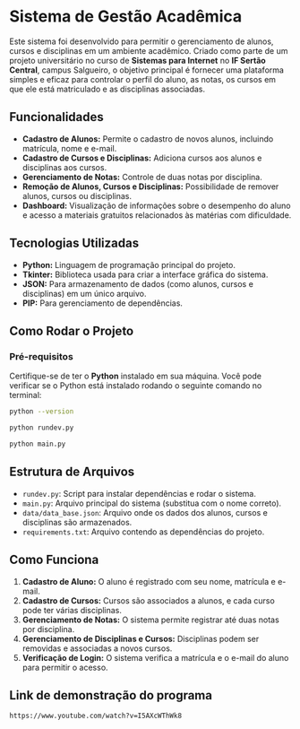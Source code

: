# Sistema de Gestão Acadêmica

Este sistema foi desenvolvido para permitir o gerenciamento de alunos, cursos e disciplinas em um ambiente acadêmico. Criado como parte de um projeto universitário no curso de **Sistemas para Internet** no **IF Sertão Central**, campus Salgueiro, o objetivo principal é fornecer uma plataforma simples e eficaz para controlar o perfil do aluno, as notas, os cursos em que ele está matriculado e as disciplinas associadas.

## Funcionalidades

- **Cadastro de Alunos:** Permite o cadastro de novos alunos, incluindo matrícula, nome e e-mail.
- **Cadastro de Cursos e Disciplinas:** Adiciona cursos aos alunos e disciplinas aos cursos.
- **Gerenciamento de Notas:** Controle de duas notas por disciplina.
- **Remoção de Alunos, Cursos e Disciplinas:** Possibilidade de remover alunos, cursos ou disciplinas.
- **Dashboard:** Visualização de informações sobre o desempenho do aluno e acesso a materiais gratuitos relacionados às matérias com dificuldade.

## Tecnologias Utilizadas

- **Python:** Linguagem de programação principal do projeto.
- **Tkinter:** Biblioteca usada para criar a interface gráfica do sistema.
- **JSON:** Para armazenamento de dados (como alunos, cursos e disciplinas) em um único arquivo.
- **PIP:** Para gerenciamento de dependências.

## Como Rodar o Projeto

### Pré-requisitos

Certifique-se de ter o **Python** instalado em sua máquina. Você pode verificar se o Python está instalado rodando o seguinte comando no terminal:

```bash
python --version
```
```bash
python rundev.py
```
```bash
python main.py
```
## Estrutura de Arquivos

- `rundev.py`: Script para instalar dependências e rodar o sistema.
- `main.py`: Arquivo principal do sistema (substitua com o nome correto).
- `data/data_base.json`: Arquivo onde os dados dos alunos, cursos e disciplinas são armazenados.
- `requirements.txt`: Arquivo contendo as dependências do projeto.

## Como Funciona

1. **Cadastro de Aluno:** O aluno é registrado com seu nome, matrícula e e-mail.
2. **Cadastro de Cursos:** Cursos são associados a alunos, e cada curso pode ter várias disciplinas.
3. **Gerenciamento de Notas:** O sistema permite registrar até duas notas por disciplina.
4. **Gerenciamento de Disciplinas e Cursos:** Disciplinas podem ser removidas e associadas a novos cursos.
5. **Verificação de Login:** O sistema verifica a matrícula e o e-mail do aluno para permitir o acesso.

## Link de demonstração do programa
`https://www.youtube.com/watch?v=I5AXcWThWk8`

